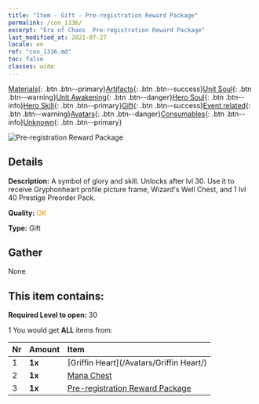 ```yaml
---
title: "Item - Gift - Pre-registration Reward Package"
permalink: /con_1336/
excerpt: "Era of Chaos  Pre-registration Reward Package"
last_modified_at: 2021-07-27
locale: en
ref: "con_1336.md"
toc: false
classes: wide
---
```

 [Materials](/Items/){: .btn .btn--primary}[Artifacts](/Items/Artifacts/){: .btn .btn--success}[Unit Soul](/Items/UnitSoul/){: .btn .btn--warning}[Unit Awakening](/Items/UnitAwakening/){: .btn .btn--danger}[Hero Soul](/Items/HeroSoul/){: .btn .btn--info}[Hero Skill](/Items/HeroSkill/){: .btn .btn--primary}[Gift](/Items/Gift/){: .btn .btn--success}[Event related](/Items/Events/){: .btn .btn--warning}[Avatars](/Items/Avatars/){: .btn .btn--danger}[Consumables](/Items/Consumables/){: .btn .btn--info}[Unknown](/Items/Unknown/){: .btn .btn--primary}

 ![Pre-registration Reward Package](/images/t/i_906011.png)

## Details
 **Description:** A symbol of glory and skill. Unlocks after lvl 30. Use it to receive Gryphonheart profile picture frame, Wizard's Well Chest, and 1 lvl 40 Prestige Preorder Pack.

 **Quality:** <span style="color: #FF8C00">OK</span>

 **Type:** Gift

## Gather

  None

## This item contains:

 **Required Level to open:** 30

 1 You would get **ALL** items  from:

  | Nr | Amount |     Item    |
  |:---|:-------|:------------|
  | 1 |  **1x** | [Griffin Heart](/Avatars/Griffin Heart/) |  | 
  | 2 |  **1x** | [Mana Chest](/Items/con_1335/) |  | 
  | 3 |  **1x** | [Pre-registration Reward Package](/Items/con_1337/) |  | 
